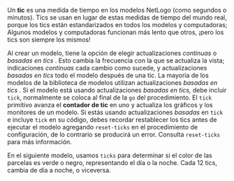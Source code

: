 ﻿Un **tic** es una medida de tiempo en los modelos NetLogo (como segundos o minutos). Tics se usan en lugar de estas medidas de tiempo del mundo real, porque los tics están estandarizados en todos los modelos y computadoras; Algunos modelos y computadoras funcionan más lento que otros, ¡pero los tics son siempre los mismos!

Al crear un modelo, tiene la opción de elegir actualizaciones *continuas* o *basadas en tics* . Esto cambia la frecuencia con la que se actualiza la vista; indicaciones *continuas* cada cambio como sucede, y actualizaciones *basadas en tics* todo el modelo después de una tic. La mayoría de los modelos de la biblioteca de modelos utilizan actualizaciones *basadas en tics* . Si el modelo está usando actualizaciones *basadas en tics,* debe incluir `tick`, normalmente se coloca al final de la `go` del procedimiento. El `tick` primitivo avanza el **contador de tic** en uno y actualiza los gráficos y los monitores de un modelo. Si estás usando actualizaciones *basadas* en `tick` e incluye `tick` en su código, debes recordar restablecer los tics antes de ejecutar el modelo agregando `reset-ticks` en el procedimiento de configuración, de lo contrario se producirá un error. Consulta `reset-ticks` para más información.

En el siguiente modelo, usamos `ticks` para determinar si el color de las parcelas es verde o negro, representando el día o la noche. Cada 12 tics, cambia de día a noche, o viceversa.